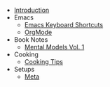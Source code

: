 - [Introduction](README.md)
- Emacs
  - [Emacs Keyboard Shortcuts](emacs/emacs-keybindings.md "Doom Emacs Keybindings")
  - [OrgMode](emacs/org-mode.md)
- Book Notes
  - [Mental Models Vol. 1](books/mental-models-vol1.md)
- Cooking
  - [Cooking Tips](cooking/cooking-tips.md)
- Setups
  - [Meta](setups/meta.md)
